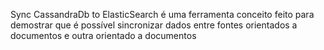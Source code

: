 Sync CassandraDb to ElasticSearch é uma ferramenta conceito feito para demostrar que é possível sincronizar dados 
entre fontes orientados a documentos e outra orientado a documentos